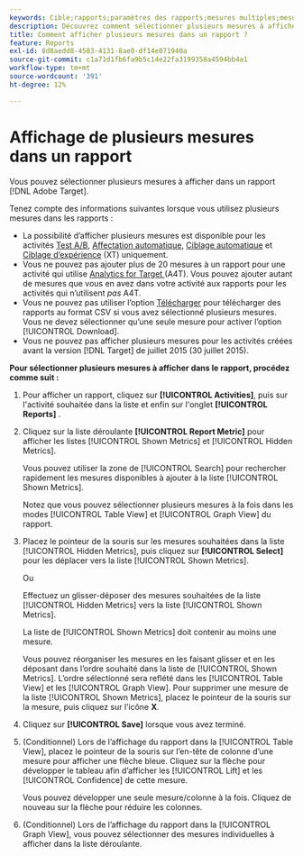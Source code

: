 ```yaml
---
keywords: Cible;rapports;paramètres des rapports;mesures multiples;mesures;mesures affichées;mesures masquées
description: Découvrez comment sélectionner plusieurs mesures à afficher dans un rapport à l’aide d’Adobe Target.
title: Comment afficher plusieurs mesures dans un rapport ?
feature: Reports
exl-id: 8d8aedd8-4583-4131-8ae0-df14e071940a
source-git-commit: c1a71d1fb6fa9b5c14e22fa3199358a4594bb4a1
workflow-type: tm+mt
source-wordcount: '391'
ht-degree: 12%

---
```


# Affichage de plusieurs mesures dans un rapport

Vous pouvez sélectionner plusieurs mesures à afficher dans un rapport [!DNL Adobe Target].

Tenez compte des informations suivantes lorsque vous utilisez plusieurs mesures dans les rapports :

* La possibilité d’afficher plusieurs mesures est disponible pour les activités [Test A/B](/help/main/c-activities/t-test-ab/test-ab.md), [Affectation automatique](/help/main/c-activities/automated-traffic-allocation/automated-traffic-allocation.md), [Ciblage automatique](/help/main/c-activities/auto-target/auto-target-to-optimize.md) et [Ciblage d’expérience](/help/main/c-activities/t-experience-target/experience-target.md) (XT) uniquement.
* Vous ne pouvez pas ajouter plus de 20 mesures à un rapport pour une activité qui utilise [ Analytics for Target ](/help/main/c-integrating-target-with-mac/a4t/a4t.md) (A4T). Vous pouvez ajouter autant de mesures que vous en avez dans votre activité aux rapports pour les activités qui n’utilisent *pas* A4T.
* Vous ne pouvez pas utiliser l’option [Télécharger](/help/main/c-reports/c-report-settings/downloading-data-in-csv-file.md) pour télécharger des rapports au format CSV si vous avez sélectionné plusieurs mesures. Vous ne devez sélectionner qu’une seule mesure pour activer l’option [!UICONTROL Download].
* Vous ne pouvez pas afficher plusieurs mesures pour les activités créées avant la version [!DNL Target] de juillet 2015 (30 juillet 2015).

**Pour sélectionner plusieurs mesures à afficher dans le rapport, procédez comme suit :**

1. Pour afficher un rapport, cliquez sur **[!UICONTROL Activities]**, puis sur l&#39;activité souhaitée dans la liste et enfin sur l&#39;onglet **[!UICONTROL Reports]** .
1. Cliquez sur la liste déroulante **[!UICONTROL Report Metric]** pour afficher les listes [!UICONTROL Shown Metrics] et [!UICONTROL Hidden Metrics].

   Vous pouvez utiliser la zone de [!UICONTROL Search] pour rechercher rapidement les mesures disponibles à ajouter à la liste [!UICONTROL Shown Metrics].

   Notez que vous pouvez sélectionner plusieurs mesures à la fois dans les modes [!UICONTROL Table View] et [!UICONTROL Graph View] du rapport.

1. Placez le pointeur de la souris sur les mesures souhaitées dans la liste [!UICONTROL Hidden Metrics], puis cliquez sur **[!UICONTROL Select]** pour les déplacer vers la liste [!UICONTROL Shown Metrics].

   Ou

   Effectuez un glisser-déposer des mesures souhaitées de la liste [!UICONTROL Hidden Metrics] vers la liste [!UICONTROL Shown Metrics].

   La liste de [!UICONTROL Shown Metrics] doit contenir au moins une mesure.

   Vous pouvez réorganiser les mesures en les faisant glisser et en les déposant dans l’ordre souhaité dans la liste de [!UICONTROL Shown Metrics]. L’ordre sélectionné sera reflété dans les [!UICONTROL Table View] et les [!UICONTROL Graph View]. Pour supprimer une mesure de la liste [!UICONTROL Shown Metrics], placez le pointeur de la souris sur la mesure, puis cliquez sur l’icône **X**.

1. Cliquez sur **[!UICONTROL Save]** lorsque vous avez terminé.
1. (Conditionnel) Lors de l’affichage du rapport dans la [!UICONTROL Table View], placez le pointeur de la souris sur l’en-tête de colonne d’une mesure pour afficher une flèche bleue. Cliquez sur la flèche pour développer le tableau afin d’afficher les [!UICONTROL Lift] et les [!UICONTROL Confidence] de cette mesure.

   Vous pouvez développer une seule mesure/colonne à la fois. Cliquez de nouveau sur la flèche pour réduire les colonnes.

1. (Conditionnel) Lors de l’affichage du rapport dans la [!UICONTROL Graph View], vous pouvez sélectionner des mesures individuelles à afficher dans la liste déroulante.
